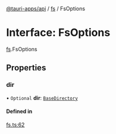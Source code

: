 [@tauri-apps/api](../index.md) / [fs](../modules/fs.md) / FsOptions

# Interface: FsOptions

[fs](../modules/fs.md).FsOptions

## Properties

### dir

• `Optional` **dir**: [`BaseDirectory`](../enums/fs.BaseDirectory.md)

#### Defined in

[fs.ts:62](https://github.com/tauri-apps/tauri/blob/8ab8d52/tooling/api/src/fs.ts#L62)
